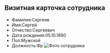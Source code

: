 ## Визитная карточка сотрудника
- Фамилия:Сергеев
- Имя:Сергей
- Отчество:Сергеевич
- Дата рождения:05.10.1890
- Пол:Мужской
- Должность:Фр
![Фото сотрудника](https://lumina-wordpress-prod.s3.ap-southeast-1.amazonaws.com/2022/11/tips-branding-perusahaan-scaled.jpg)
